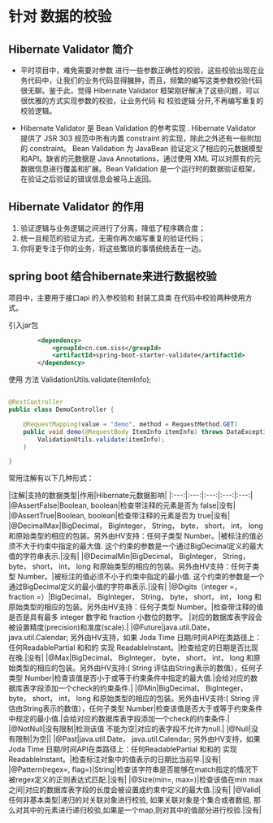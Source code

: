 # 针对 数据的校验

## Hibernate Validator 简介

* 平时项目中，难免需要对参数 进行一些参数正确性的校验，这些校验出现在业务代码中，让我们的业务代码显得臃肿，而且，频繁的编写这类参数校验代码很无聊。鉴于此，觉得 Hibernate Validator 框架刚好解决了这些问题，可以很优雅的方式实现参数的校验，让业务代码 和 校验逻辑 分开,不再编写重复的校验逻辑。

* Hibernate Validator 是 Bean Validation 的参考实现 . Hibernate Validator 提供了 JSR 303 规范中所有内置 constraint 的实现，除此之外还有一些附加的 constraint。
Bean Validation 为 JavaBean 验证定义了相应的元数据模型和API。缺省的元数据是 Java Annotations，通过使用 XML 可以对原有的元数据信息进行覆盖和扩展。Bean Validation 是一个运行时的数据验证框架，在验证之后验证的错误信息会被马上返回。

## Hibernate Validator 的作用

1. 验证逻辑与业务逻辑之间进行了分离，降低了程序耦合度；
2. 统一且规范的验证方式，无需你再次编写重复的验证代码；
3. 你将更专注于你的业务，将这些繁琐的事情统统丢在一边。

## spring boot 结合hibernate来进行数据校验

项目中，主要用于接口api 的入参校验和 封装工具类 在代码中校验两种使用方式。

引入jar包

```xml
        <dependency>
            <groupId>cn.com.siss</groupId>
            <artifactId>spring-boot-starter-validate</artifactId>
        </dependency>
```

使用 方法 ValidationUtils.validate(itemInfo);

```java

@RestController
public class DemoController {

    @RequestMapping(value = "demo", method = RequestMethod.GET)
    public void demo(@RequestBody ItemInfo itemInfo) throws DataException {
        ValidationUtils.validate(itemInfo);
    }

}

```

常用注解有以下几种形式：

|注解|支持的数据类型|作用|Hibernate元数据影响|
|:---:|:---:|:---:|:---:|:---:|
|@AssertFalse|Boolean, boolean|检查带注释的元素是否为  false|没有|
|@AssertTrue|Boolean, boolean|检查带注释的元素是否为  true|没有|
|@DecimalMax|BigDecimal，  BigInteger，  String，  byte，  short，  int，  long 和原始类型的相应的包装。另外由HV支持：任何子类型  Number。|被标注的值必须不大于约束中指定的最大值. 这个约束的参数是一个通过BigDecimal定义的最大值的字符串表示.|没有|
|@DecimalMin|BigDecimal，  BigInteger，  String，  byte，  short，  int，  long 和原始类型的相应的包装。另外由HV支持：任何子类型  Number。|被标注的值必须不小于约束中指定的最小值. 这个约束的参数是一个通过BigDecimal定义的最小值的字符串表示.|没有|
|@Digits（integer =，fraction =）|BigDecimal，  BigInteger，  String，  byte，  short，  int，  long 和原始类型的相应的包装。另外由HV支持：任何子类型  Number。|检查带注释的值是否是具有最多  integer 数字和  fraction 小数位的数字。	|对应的数据库表字段会被设置精度(precision)和准度(scale).|
|@Future|java.util.Date，  java.util.Calendar; 另外由HV支持，如果  Joda Time  日期/时间API在类路径上：任何ReadablePartial 和和的  实现  ReadableInstant。|检查给定的日期是否比现在晚.|没有|
|@Max|BigDecimal，  BigInteger，  byte，  short，  int，  long 和原始类型的相应的包装。另外由HV支持:(  String 评估由String表示的数值），任何子类型  Number|检查该值是否小于或等于约束条件中指定的最大值.|会给对应的数据库表字段添加一个check的约束条件.|
|@Min|BigDecimal，  BigInteger，  byte，  short，  int，  long 和原始类型的相应的包装。另外由HV支持:(  String 评估由String表示的数值），任何子类型  Number|检查该值是否大于或等于约束条件中规定的最小值.|会给对应的数据库表字段添加一个check的约束条件.|
|@NotNull|没有限制|检测该值 不能为空|对应的表字段不允许为null.|
|@Null|没有限制|为空||
|@Past|java.util.Date，  java.util.Calendar; 另外由HV支持，如果  Joda Time  日期/时间API在类路径上：任何ReadablePartial 和和的  实现  ReadableInstant。|检查标注对象中的值表示的日期比当前早.|没有|
|@Pattern(regex=, flag=)|String|检查该字符串是否能够在match指定的情况下被regex定义的正则表达式匹配.|没有|
|@Size(min=, max=)|检查该值在min max之间|对应的数据库表字段的长度会被设置成约束中定义的最大值.|没有|
|@Valid|任何非基本类型|递归的对关联对象进行校验, 如果关联对象是个集合或者数组, 那么对其中的元素进行递归校验,如果是一个map,则对其中的值部分进行校验.|没有|
